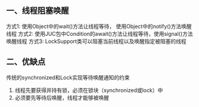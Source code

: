 ## 一、线程阻塞唤醒
方式1:  使用Object中的wait()方法让线程等待， 使用Object中的notify()方法唤醒线程
方式2:  使用JUC包中Condition的await()方法让线程等待，使用signal()方法唤醒线程
方式3:  LockSupport类可以阻塞当前线程以及唤醒指定被阻塞的线程

## 二、优缺点
传统的synchronized和Lock实现等待唤醒通知的约束
1. 线程先要获得并持有锁，必须在锁块（synchronized或lock）中
2. 必须要先等待后唤醒，线程才能够被唤醒


